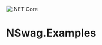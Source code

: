![.NET Core](https://github.com/vaclavnovotny/NSwag.Examples/workflows/.NET%20Core/badge.svg?branch=main)
# NSwag.Examples
